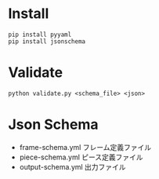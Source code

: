 # Install

```
pip install pyyaml
pip install jsonschema
```

# Validate
```
python validate.py <schema_file> <json>
```

# Json Schema
 * frame-schema.yml
	フレーム定義ファイル
 * piece-schema.yml
	ピース定義ファイル
 * output-schema.yml
	出力ファイル